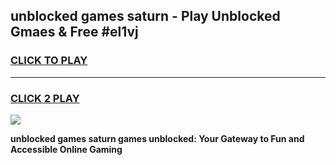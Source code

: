 
## unblocked games saturn - Play Unblocked Gmaes & Free #el1vj
<h3>
<a href="https://news.freeplayer.one?title=unblocked_games_saturn&ref=03M">CLICK TO PLAY</a></h3>
<hr>

<h3>
<a href="https://news.freeplayer.one?title=unblocked_games_saturn&ref=03M">CLICK 2 PLAY</a>
  
</h3>

<a href="https://news.freeplayer.one?title=unblocked_games_saturn&ref=03M"><img src="https://clearcache.store/games.png"></a>


**unblocked games saturn games unblocked: Your Gateway to Fun and Accessible Online Gaming**
